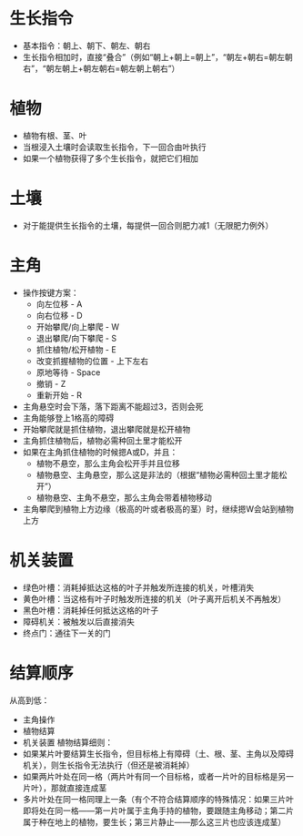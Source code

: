 # 生长指令
- 基本指令：朝上、朝下、朝左、朝右
- 生长指令相加时，直接“叠合”（例如“朝上+朝上=朝上”，“朝左+朝右=朝左朝右”，“朝左朝上+朝左朝右=朝左朝上朝右”）

# 植物
- 植物有根、茎、叶
- 当根浸入土壤时会读取生长指令，下一回合由叶执行
- 如果一个植物获得了多个生长指令，就把它们相加

# 土壤
- 对于能提供生长指令的土壤，每提供一回合则肥力减1（无限肥力例外）

# 主角
- 操作按键方案：
    - 向左位移 - A
    - 向右位移 - D
    - 开始攀爬/向上攀爬 - W
    - 退出攀爬/向下攀爬 - S
    - 抓住植物/松开植物 - E
    - 改变抓握植物的位置 - 上下左右
    - 原地等待 - Space
    - 撤销 - Z
    - 重新开始 - R
- 主角悬空时会下落，落下距离不能超过3，否则会死
- 主角能够登上1格高的障碍
- 开始攀爬就是抓住植物，退出攀爬就是松开植物
- 主角抓住植物后，植物必需种回土里才能松开
- 如果在主角抓住植物的时候摁A或D，并且：
    - 植物不悬空，那么主角会松开手并且位移
    - 植物悬空、主角悬空，那么这是非法的（根据“植物必需种回土里才能松开”）
    - 植物悬空、主角不悬空，那么主角会带着植物移动
- 主角攀爬到植物上方边缘（极高的叶或者极高的茎）时，继续摁W会站到植物上方

# 机关装置
- 绿色叶槽：消耗掉抵达这格的叶子并触发所连接的机关，叶槽消失
- 黄色叶槽：当这格有叶子时触发所连接的机关（叶子离开后机关不再触发）
- 黑色叶槽：消耗掉任何抵达这格的叶子
- 障碍机关：被触发以后直接消失
- 终点门：通往下一关的门

# 结算顺序
从高到低：
- 主角操作
- 植物结算
- 机关装置
植物结算细则：
- 如果某片叶要结算生长指令，但目标格上有障碍（土、根、茎、主角以及障碍机关），则生长指令无法执行（但还是被消耗掉）
- 如果两片叶处在同一格（两片叶有同一个目标格，或者一片叶的目标格是另一片叶），那就直接连成茎
- 多片叶处在同一格同理上一条（有个不符合结算顺序的特殊情况：如果三片叶即将处在同一格——第一片叶属于主角手持的植物，要跟随主角移动；第二片属于种在地上的植物，要生长；第三片静止——那么这三片也应该连成茎）
